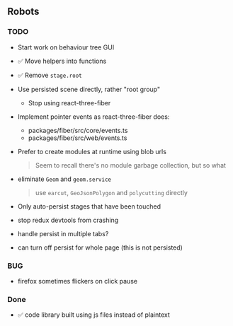 ## Robots

### TODO

- Start work on behaviour tree GUI

- ✅ Move helpers into functions
- ✅ Remove `stage.root`
- Use persisted scene directly, rather "root group"
  - Stop using react-three-fiber

- Implement pointer events as react-three-fiber does:
  - packages/fiber/src/core/events.ts
  - packages/fiber/src/web/events.ts

- Prefer to create modules at runtime using blob urls
  > Seem to recall there's no module garbage collection, but so what

- eliminate `Geom` and `geom.service`
  > use `earcut`, `GeoJsonPolygon` and `polycutting` directly

- Only auto-persist stages that have been touched
- stop redux devtools from crashing
- handle persist in multiple tabs?
- can turn off persist for whole page (this is not persisted)

### BUG

- firefox sometimes flickers on click pause
### Done

- ✅ code library built using js files instead of plaintext
